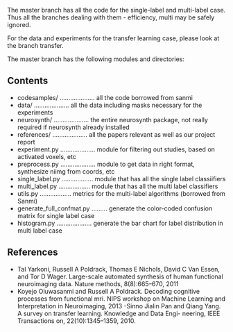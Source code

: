 The master branch has all the code for the single-label and multi-label case. Thus all the branches dealing with them - efficiency, multi may be safely ignored.

For the data and experiments for the transfer learning case, please look at the branch transfer.


The master branch has the following modules and directories:

Contents
--------

- codesamples/  ....................  all the code borrowed from sanmi
- data/         ....................  all the data including masks necessary for the experiments
- neurosynth/   ....................  the entire neurosynth package, not really required if neurosynth already installed
- references/   ....................  all the papers relevant as well as our project report
- experiment.py ....................  module for filtering out studies, based on activated voxels, etc
- preprocess.py ....................  module to get data in right format, synthesize niimg from coords, etc
- single_label.py ..................  module that has all the single label classiifiers
- multi_label.py  ..................  module that has all the multi label classifiers
- utils.py        ..................  metrics for the multi-label algorithms (borrowed from Sanmi)
- generate_full_confmat.py .........  generate the color-coded confusion matrix for single label case
- histogram.py  ....................  generate the bar chart for label distribution in multi label case

References
----------
- Tal Yarkoni, Russell A Poldrack, Thomas E Nichols, David C Van Essen, and Tor D Wager. Large-scale automated synthesis of human functional neuroimaging data. Nature methods, 8(8):665–670, 2011
- Koyejo Oluwasanmi and Russell A Poldrack. Decoding cognitive processes from functional mri. NIPS workshop on Machine Learning and Interpretation in Neuroimaging, 2013
-Sinno Jialin Pan and Qiang Yang. A survey on transfer learning. Knowledge and Data Engi- neering, IEEE Transactions on, 22(10):1345–1359, 2010.

